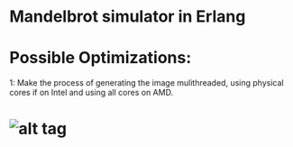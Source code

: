 # Mandelbrot simulator in Erlang
# Possible Optimizations:
 1: Make the process of generating the image mulithreaded, using physical cores if on Intel and using all cores on AMD.
# ![alt tag](https://cloud.githubusercontent.com/assets/10097082/6256956/a23b46c2-b7bc-11e4-8f18-ff5c32b9e381.png)

